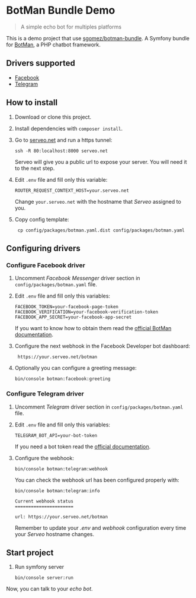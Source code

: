 # BotMan Bundle Demo
> A simple echo bot for multiples platforms

This is a demo project that use [sgomez/botman-bundle](https://github.com/sgomez/botman-bundle/).
A Symfony bundle for [BotMan](https://botman.io/), a PHP chatbot framework.
 
## Drivers supported

* [Facebook](https://botman.io/2.0/driver-facebook-messenger)
* [Telegram](https://botman.io/2.0/driver-telegram)

## How to install

1. Download or clone this project.

1. Install dependencies with `composer install`.

1. Go to [serveo.net](http://serveo.net/) and run a https tunnel:
    ```
    ssh -R 80:localhost:8000 serveo.net
    ```
     
    Serveo will give you a public url to expose your server. You will need it to the next step.
 
1. Edit `.env` file and fill only this variable:
    
    ```dotenv
    ROUTER_REQUEST_CONTEXT_HOST=your.serveo.net
    ```
    
    Change `your.serveo.net` with the hostname that _Serveo_ assigned to you. 

1. Copy config template:

        cp config/packages/botman.yaml.dist config/packages/botman.yaml

## Configuring drivers

### Configure Facebook driver

1. Uncomment _Facebook Messenger_ driver section in `config/packages/botman.yaml` file.

1. Edit `.env` file and fill only this variables:
    
    ```dotenv
    FACEBOOK_TOKEN=your-facebook-page-token
    FACEBOOK_VERIFICATION=your-facebook-verification-token
    FACEBOOK_APP_SECRET=your-facebook-app-secret
    ```
    
    If you want to know how to obtain them read the [official BotMan documentation](https://botman.io/2.0/driver-facebook-messenger).

1. Configure the next webhook in the Facebook Developer bot dashboard:

        https://your.serveo.net/botman

1. Optionally you can configure a greeting message:

    ```
    bin/console botman:facebook:greeting
    ```

### Configure Telegram driver

1. Uncomment _Telegram_ driver section in `config/packages/botman.yaml` file.

1. Edit `.env` file and fill only this variables:
    
    ```dotenv
    TELEGRAM_BOT_API=your-bot-token
    ```
    
    If you need a bot token read the [official documentation](https://core.telegram.org/bots).

1. Configure the webhook:

    ```
    bin/console botman:telegram:webhook
    ```
    
    You can check the webhook url has been configured properly with:
    
    ```
    bin/console botman:telegram:info
    
    Current webhook status
    ======================
    
    url: https://your.serveo.net/botman
    ```
    
    Remember to update your _.env_ and _webhook_ configuration every time your _Serveo_ hostname changes.

## Start project
    
1. Run symfony server

    ```
    bin/console server:run
    ```
    
Now, you can talk to your _echo bot_.

